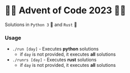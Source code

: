 # :christmas_tree::christmas_tree: Advent of Code 2023 :christmas_tree::christmas_tree:
Solutions in `Python 3` :snake: and `Rust` :crab:

### Usage
- `./run [day]` - Executes __python__ solutions
    - if `day` is not provided, it executes **all** solutions
- `./runrs [day]` - Executes __rust__ solutions
    - if `day` is not provided, it executes **all** solutions
